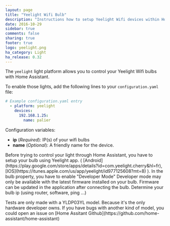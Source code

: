 ```yaml
---
layout: page
title: "Yeelight Wifi Bulb"
description: "Instructions how to setup Yeelight Wifi devices within Home Assistant."
date: 2016-10-29
sidebar: true
comments: false
sharing: true
footer: true
logo: yeelight.png
ha_category: Light
ha_release: 0.32
---
```


The `yeelight` light platform allows you to control your Yeelight Wifi bulbs with Home Assistant.

To enable those lights, add the following lines to your `configuration.yaml` file:

```yaml
# Example configuration.yaml entry
  - platform: yeelight
    devices:
      192.168.1.25:
        name: palier
```

Configuration variables:

- **ip** (*Required*): IP(s) of your wifi bulbs
- **name** (*Optional*): A friendly name for the device.

<p class='note'>
Before trying to control your light through Home Assistant, you have to setup your bulb using Yeelight app. ( [Android](https://play.google.com/store/apps/details?id=com.yeelight.cherry&hl=fr), [IOS](https://itunes.apple.com/us/app/yeelight/id977125608?mt=8) ).
In the bulb property, you have to enable "Developer Mode"  Developer mode may only be available with the latest firmware installed on your bulb.  Firmware can be updated in the application after connecting the bulb.
Determine your bulb ip (using router, software, ping ...)
</p>

<p class='note warning'>
Tests are only made with a YLDP03YL model. Because it's the only hardware developer owns. If you have bugs with another kind of model, you could open an issue on [Home Assitant Github](https://github.com/home-assistant/home-assistant)
</p>


